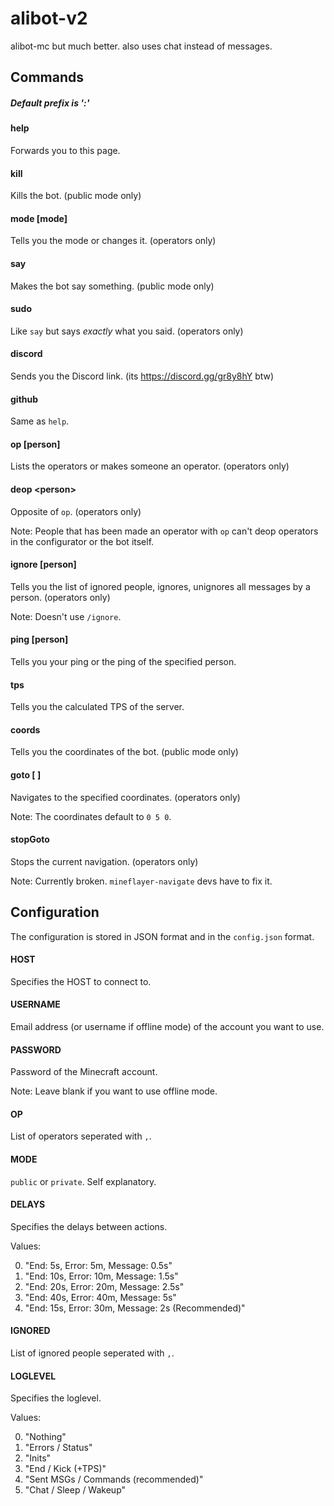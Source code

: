 # alibot-v2

alibot-mc but much better. also uses chat instead of messages.

## Commands

##### Default prefix is ':'

#### help

Forwards you to this page.

#### kill

Kills the bot. (public mode only)

#### mode [mode]

Tells you the mode or changes it. (operators only)

#### say

Makes the bot say something. (public mode only)

#### sudo

Like `say` but says _exactly_ what you said. (operators only)

#### discord

Sends you the Discord link. (its https://discord.gg/gr8y8hY btw)

#### github

Same as `help`.

#### op [person]

Lists the operators or makes someone an operator. (operators only)

#### deop \<person\>

Opposite of `op`. (operators only)

Note: People that has been made an operator with `op` can't deop operators in the configurator or the bot itself.

#### ignore [person]

Tells you the list of ignored people, ignores, unignores all messages by a person. (operators only)

Note: Doesn't use `/ignore`.

#### ping [person]

Tells you your ping or the ping of the specified person.

#### tps

Tells you the calculated TPS of the server.

#### coords

Tells you the coordinates of the bot. (public mode only)

#### goto [<x> <y> <z>]

Navigates to the specified coordinates. (operators only)

Note: The coordinates default to `0 5 0`.

#### stopGoto

Stops the current navigation. (operators only)

Note: Currently broken. `mineflayer-navigate` devs have to fix it.

## Configuration

The configuration is stored in JSON format and in the `config.json` format.

#### HOST

Specifies the HOST to connect to.

#### USERNAME

Email address (or username if offline mode) of the account you want to use.

#### PASSWORD

Password of the Minecraft account.

Note: Leave blank if you want to use offline mode.

#### OP

List of operators seperated with `,`.

#### MODE

`public` or `private`. Self explanatory.

#### DELAYS

Specifies the delays between actions.

Values:

0. "End: 5s, Error: 5m, Message: 0.5s"
1. "End: 10s, Error: 10m, Message: 1.5s"
2. "End: 20s, Error: 20m, Message: 2.5s"
3. "End: 40s, Error: 40m, Message: 5s"
4. "End: 15s, Error: 30m, Message: 2s (Recommended)"

#### IGNORED

List of ignored people seperated with `,`.

#### LOGLEVEL

Specifies the loglevel.

Values:

0. "Nothing"
1. "Errors / Status"
2. "Inits"
3. "End / Kick (+TPS)"
4. "Sent MSGs / Commands (recommended)"
5. "Chat / Sleep / Wakeup"
